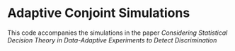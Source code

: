 # Adaptive Conjoint Simulations

This code accompanies the simulations in the paper *Considering Statistical Decision Theory in Data-Adaptive Experiments to Detect Discrimination*
